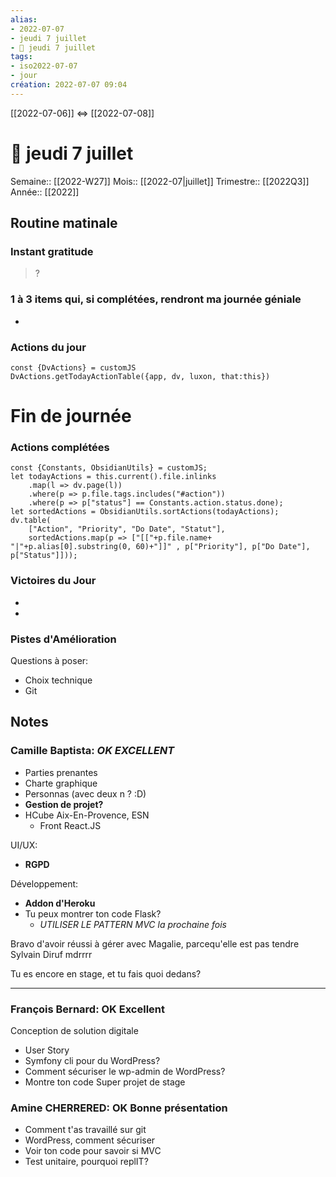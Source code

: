 ```yaml
---
alias:
- 2022-07-07
- jeudi 7 juillet
- 🌄 jeudi 7 juillet
tags:
- iso2022-07-07
- jour
création: 2022-07-07 09:04
---
```

[[2022-07-06]] <=> [[2022-07-08]]

# 🌄 jeudi 7 juillet
Semaine:: [[2022-W27]]
Mois:: [[2022-07|juillet]]
Trimestre:: [[2022Q3]]
Année:: [[2022]]

## Routine matinale

### Instant gratitude
> ?

### 1 à 3 items qui, si complétées, rendront ma journée géniale
- 

### Actions du jour
 ```dataviewjs
const {DvActions} = customJS
DvActions.getTodayActionTable({app, dv, luxon, that:this})
```



# Fin de journée
### Actions complétées

```dataviewjs
const {Constants, ObsidianUtils} = customJS;
let todayActions = this.current().file.inlinks
    .map(l => dv.page(l))
    .where(p => p.file.tags.includes("#action"))
    .where(p => p["status"] == Constants.action.status.done);
let sortedActions = ObsidianUtils.sortActions(todayActions);
dv.table(
	["Action", "Priority", "Do Date", "Statut"],
    sortedActions.map(p => ["[["+p.file.name+ "|"+p.alias[0].substring(0, 60)+"]]" , p["Priority"], p["Do Date"], p["Status"]]));
```

### Victoires du Jour
-
-

### Pistes d'Amélioration


Questions à poser:
- Choix technique
- Git

## Notes

### Camille Baptista: *OK EXCELLENT*
- Parties prenantes
- Charte graphique
- Personnas (avec deux n ? :D)
- **Gestion de projet?**
- HCube Aix-En-Provence, ESN
    - Front React.JS

UI/UX: 
- **RGPD**

Développement:
- **Addon d'Heroku**
- Tu peux montrer ton code Flask?
    - *UTILISER LE PATTERN MVC la prochaine fois*




Bravo d'avoir réussi à gérer avec Magalie, parcequ'elle est pas tendre
Sylvain Diruf mdrrrr

Tu es encore en stage, et tu fais quoi dedans?


---

### François Bernard: OK Excellent
Conception de solution digitale
- User Story
- Symfony cli pour du WordPress?
- Comment sécuriser le wp-admin de WordPress?
- Montre ton code
Super projet de stage


### Amine CHERRERED: OK Bonne présentation
- Comment t'as travaillé sur git
- WordPress, comment sécuriser
- Voir ton code pour savoir si MVC
- Test unitaire, pourquoi replIT?